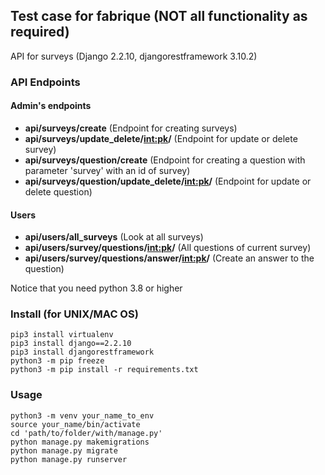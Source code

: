 ## Test case for fabrique (NOT all functionality as required)

API for surveys (Django 2.2.10, djangorestframework 3.10.2)

### API Endpoints

#### Admin's endpoints

* **api/surveys/create** (Endpoint for creating surveys)
* **api/surveys/update_delete/<int:pk>/** (Endpoint for update or delete survey)
* **api/surveys/question/create** (Endpoint for creating a question with parameter 'survey' with an id of survey)
* **api/surveys/question/update_delete/<int:pk>/** (Endpoint for update or delete question)

#### Users 

* **api/users/all_surveys** (Look at all surveys)
* **api/users/survey/questions/<int:pk>/** (All questions of current survey)
* **api/users/survey/questions/answer/<int:pk>/** (Create an answer to the question)

Notice that you need python 3.8 or higher

### Install (for UNIX/MAC OS)
    pip3 install virtualenv
    pip3 install django==2.2.10
    pip3 install djangorestframework
    python3 -m pip freeze
    python3 -m pip install -r requirements.txt
    
### Usage
    python3 -m venv your_name_to_env
    source your_name/bin/activate
    cd 'path/to/folder/with/manage.py'
    python manage.py makemigrations
    python manage.py migrate
    python manage.py runserver
